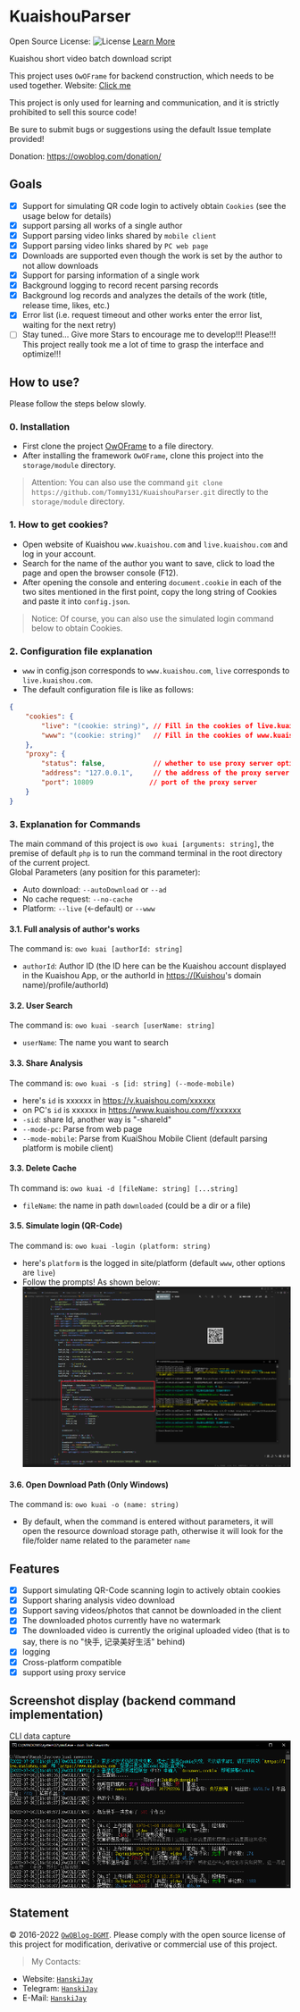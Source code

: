 # KuaishouParser

Open Source License: ![License](https://img.shields.io/badge/License-Apache%202.0-blue.svg) [Learn More](https://opensource.org/licenses/Apache-2.0)

Kuaishou short video batch download script

This project uses `OwOFrame` for backend construction, which needs to be used together. Website: [Click me](https://github.com/Tommy131/OwOFrame)

This project is only used for learning and communication, and it is strictly prohibited to sell this source code!

Be sure to submit bugs or suggestions using the default Issue template provided!

Donation: <https://owoblog.com/donation/>

## Goals

- [x] Support for simulating QR code login to actively obtain `Cookies` (see the usage below for details)
- [x] support parsing all works of a single author
- [x] Support parsing video links shared by `mobile client`
- [x] Support parsing video links shared by `PC web page`
- [x] Downloads are supported even though the work is set by the author to not allow downloads
- [x] Support for parsing information of a single work
- [x] Background logging to record recent parsing records
- [x] Background log records and analyzes the details of the work (title, release time, likes, etc.)
- [x] Error list (i.e. request timeout and other works enter the error list, waiting for the next retry)
- [ ] Stay tuned... Give more Stars to encourage me to develop!!! Please!!! This project really took me a lot of time to grasp the interface and optimize!!!

## How to use?

Please follow the steps below slowly.

### 0. Installation

- First clone the project [OwOFrame](https://github.com/Tommy131/OwOFrame) to a file directory.
- After installing the framework `OwOFrame`, clone this project into the `storage/module` directory.

> Attention: You can also use the command `git clone https://github.com/Tommy131/KuaishouParser.git` directly to the `storage/module` directory.

### 1. How to get cookies?

- Open website of Kuaishou `www.kuaishou.com` and `live.kuaishou.com` and log in your account.
- Search for the name of the author you want to save, click to load the page and open the browser console (F12).
- After opening the console and entering `document.cookie` in each of the two sites mentioned in the first point, copy the long string of Cookies and paste it into `config.json`.

> Notice: Of course, you can also use the simulated login command below to obtain Cookies.

### 2. Configuration file explanation

- `www` in config.json corresponds to `www.kuaishou.com`, `live` corresponds to `live.kuaishou.com`.
- The default configuration file is like as follows:

``` json
{
    "cookies": {
        "live": "(cookie: string)", // Fill in the cookies of live.kuaishou.com here
        "www": "(cookie: string)"   // Fill in the cookies of www.kuaishou.com here
    },
    "proxy": {
        "status": false,            // whether to use proxy server option
        "address": "127.0.0.1",     // the address of the proxy server
        "port": 10809              // port of the proxy server
    }
}
```

### 3. Explanation for Commands

The main command of this project is `owo kuai [arguments: string]`, the premise of default `php` is to run the command terminal in the root directory of the current project.  
Global Parameters (any position for this parameter):

- Auto download: `--autoDownload` or `--ad`
- No cache request: `--no-cache`
- Platform: `--live` (<-default) or `--www`

#### 3.1. Full analysis of author's works

The command is: `owo kuai [authorId: string]`  

- `authorId`: Author ID (the ID here can be the Kuaishou account displayed in the Kuaishou App, or the authorId in <https://(Kuishou>'s domain name)/profile/authorId)

#### 3.2. User Search

The command is: `owo kuai -search [userName: string]`  

- `userName`: The name you want to search

#### 3.3. Share Analysis

The command is: `owo kuai -s [id: string] (--mode-mobile)`

- here's `id` is xxxxxx in <https://v.kuaishou.com/xxxxxx>
- on PC's `id` is xxxxxx in <https://www.kuaishou.com/f/xxxxxx>
- `-sid`: share Id, another way is "-shareId"
- `--mode-pc`: Parse from web page
- `--mode-mobile`: Parse from KuaiShou Mobile Client (default parsing platform is mobile client)

#### 3.3. Delete Cache

Th command is: `owo kuai -d [fileName: string] [...string]`

- `fileName`: the name in path `downloaded` (could be a dir or a file)

#### 3.5. Simulate login (QR-Code)

The command is: `owo kuai -login (platform: string)`

- here's `platform` is the logged in site/platform (default `www`, other options are `live`)
- Follow the prompts! As shown below:
![Login operation](.repo/img/tested_web_login.png)

#### 3.6. Open Download Path (Only Windows)

The command is: `owo kuai -o (name: string)`

- By default, when the command is entered without parameters, it will open the resource download storage path, otherwise it will look for the file/folder name related to the parameter `name`

## Features

- [x] Support simulating QR-Code scanning login to actively obtain cookies
- [x] Support sharing analysis video download
- [x] Support saving videos/photos that cannot be downloaded in the client
- [x] The downloaded photos currently have no watermark
- [x] The downloaded video is currently the original uploaded video (that is to say, there is no "快手, 记录美好生活" behind)
- [x] logging
- [x] Cross-platform compatible
- [x] support using proxy service

## Screenshot display (backend command implementation)

CLI data capture  
![CLI data capture](.repo/img/cli-command.png)

## Statement

&copy; 2016-2022 [`OwOBlog-DGMT`](https://www.owoblog.com). Please comply with the open source license of this project for modification, derivative or commercial use of this project.

> My Contacts:

- Website: [`HanskiJay`](https://www.owoblog.com)
- Telegram: [`HanskiJay`](https://t.me/HanskiJay)
- E-Mail: [`HanskiJay`](mailto:support@owoblog.com)
